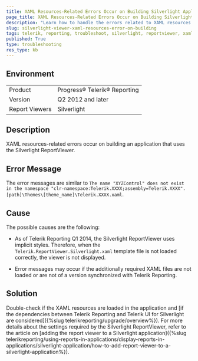 ```yaml
---
title: XAML Resources-Related Errors Occur on Building Silverlight Applications
page_title: XAML Resources-Related Errors Occur on Building Silverlight Applications
description: "Learn how to handle the errors related to XAML resources when building a Silverlight application."
slug: silverlight-viewer-xaml-resources-error-on-building
tags: telerik, reporting, troubleshoot, silverlight, reportviewer, xaml, resources, errors, occur, on, building, applications, apps
published: True
type: troubleshooting
res_type: kb
---
```


## Environment

<table>
	<tbody>
		<tr>
			<td>Product</td>
			<td>Progress® Telerik® Reporting</td>
		</tr>
		<tr>
			<td>Version</td>
			<td>Q2 2012 and later</td>
		</tr>
	  <tr>
			<td>Report Viewers</td>
			<td>Silverlight</td>
		</tr>
	</tbody>
</table>

## Description

XAML resources-related errors occur on building an application that uses the Silverlight ReportViewer.

## Error Message

The error messages are similar to `The name "XYZControl" does not exist in the namespace "clr-namespace:Telerik.XXXX;assembly=Telerik.XXXX". [path]\Themes\[theme_name]\Telerik.XXXX.xaml`.

## Cause

The possible causes are the following:

* As of Telerik Reporting Q1 2014, the Silverlight ReportViewer uses implicit styles. Therefore, when the `Telerik.ReportViewer.Silverlight.xaml` template file is not loaded correctly, the viewer is not displayed.

* Error messages may occur if the additionally required XAML files are not loaded or are not of a version synchronized with Telerik Reporting.

## Solution  

Double-check if the XAML resources are loaded in the application and [if the dependencies between Telerik Reporting and Telerik UI for Silverlight are considered]({%slug telerikreporting/upgrade/overview%}). For more details about the settings required by the Silverlight ReportViewer, refer to the article on [adding the report viewer to a Silverlight application]({%slug telerikreporting/using-reports-in-applications/display-reports-in-applications/silverlight-application/how-to-add-report-viewer-to-a-silverlight-application%}).
